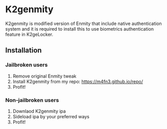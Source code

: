 # K2genmity
K2genmity is modified version of Enmity that include native authentication system and it is required to install this to use biometrics authentication feature in K2geLocker.

## Installation
### Jailbroken users
1. Remove original Enmity tweak
2. Install K2genmity from my repo: https://m4fn3.github.io/repo/
3. Profit!

### Non-jailbroken users
1. Downlaod K2genmity ipa
2. Sideload ipa by your preferred ways
3. Profit!